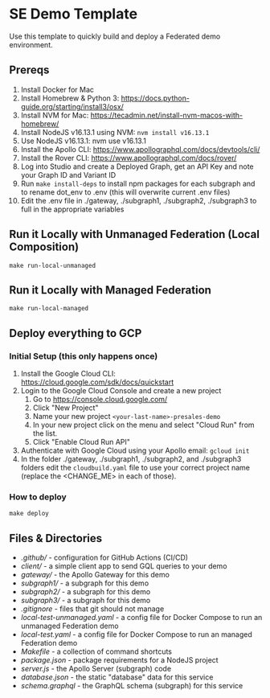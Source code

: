 # SE Demo Template

Use this template to quickly build and deploy a Federated demo environment.

## Prereqs

 1. Install Docker for Mac
 2. Install Homebrew & Python 3: https://docs.python-guide.org/starting/install3/osx/
 3. Install NVM for Mac: https://tecadmin.net/install-nvm-macos-with-homebrew/ 
 4. Install NodeJS v16.13.1 using NVM: `nvm install v16.13.1`
 5. Use NodeJS v16.13.1: nvm use v16.13.1 
 6. Install the Apollo CLI: https://www.apollographql.com/docs/devtools/cli/
 7. Install the Rover CLI: https://www.apollographql.com/docs/rover/
 8. Log into Studio and create a Deployed Graph, get an API Key and note your Graph ID and Variant ID
 9. Run `make install-deps` to install npm packages for each subgraph and to rename dot_env to .env (this will overwrite current .env files)
 10. Edit the .env file in ./gateway, ./subgraph1, ./subgraph2, ./subgraph3 to full in the appropriate variables

## Run it Locally with Unmanaged Federation (Local Composition)

`make run-local-unmanaged`

## Run it Locally with Managed Federation

`make run-local-managed`

## Deploy everything to GCP

### Initial Setup (this only happens once)

 1. Install the Google Cloud CLI: https://cloud.google.com/sdk/docs/quickstart
 2. Login to the Google Cloud Console and create a new project
    1. Go to https://console.cloud.google.com/
    2. Click "New Project"
    3. Name your new project `<your-last-name>-presales-demo`
    4. In your new project click on the menu and select "Cloud Run" from the list.
    5. Click "Enable Cloud Run API"
 3. Authenticate with Google Cloud using your Apollo email: `gcloud init`
 4. In the folder ./gateway, ./subgraph1, ./subgraph2, and ./subgraph3 folders edit the `cloudbuild.yaml` file to use your correct project name (replace the <CHANGE_ME> in each of those).

### How to deploy

`make deploy`


## Files & Directories

 * _.github/_ - configuration for GitHub Actions (CI/CD)
 * _client/_ - a simple client app to send GQL queries to your demo
 * _gateway/_ - the Apollo Gateway for this demo
 * _subgraph1/_ - a subgraph for this demo
 * _subgraph2/_ - a subgraph for this demo
 * _subgraph3/_ - a subgraph for this demo
 * _.gitignore_ - files that git should not manage
 * _local-test-unmanaged.yaml_ - a config file for Docker Compose to run an unmanaged Federation demo
 * _local-test.yaml_ - a config file for Docker Compose to run an managed Federation demo
 * _Makefile_ - a collection of command shortcuts
 * _package.json_ - package requirements for a NodeJS project
 * _server.js_ - the Apollo Server (subgraph) code
 * _database.json_ - the static "database" data for this service
 * _schema.graphql_ - the GraphQL schema (subgraph) for this service